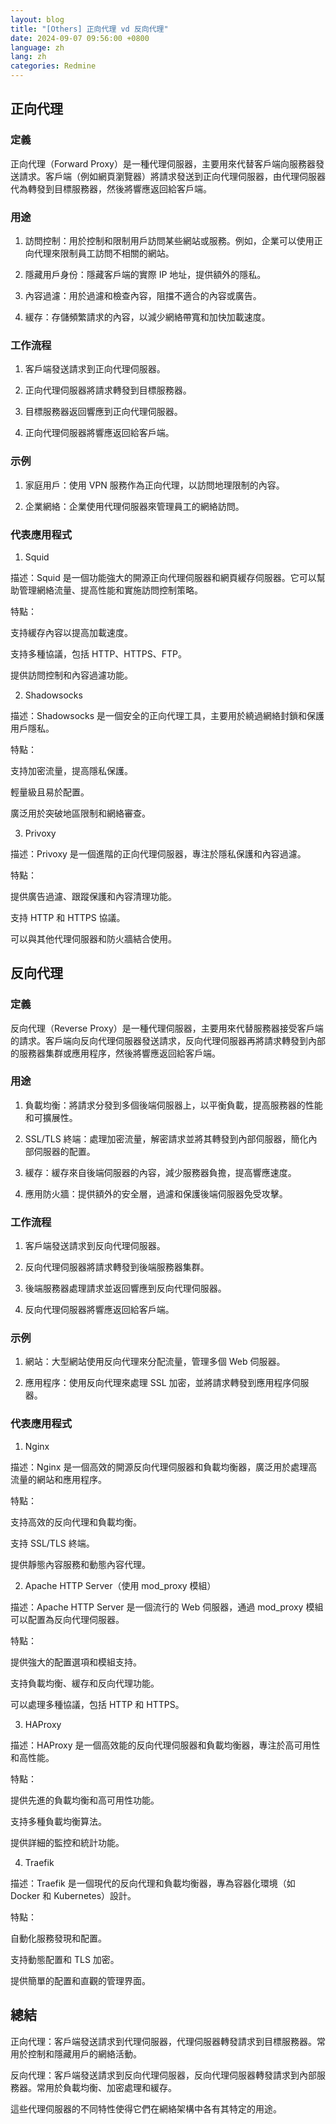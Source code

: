 ```yaml
---
layout: blog
title: "[Others] 正向代理 vd 反向代理"
date: 2024-09-07 09:56:00 +0800
language: zh
lang: zh
categories: Redmine
---
```


## 正向代理

### 定義

正向代理（Forward Proxy）是一種代理伺服器，主要用來代替客戶端向服務器發送請求。客戶端（例如網頁瀏覽器）將請求發送到正向代理伺服器，由代理伺服器代為轉發到目標服務器，然後將響應返回給客戶端。

### 用途

1. 訪問控制：用於控制和限制用戶訪問某些網站或服務。例如，企業可以使用正向代理來限制員工訪問不相關的網站。

2. 隱藏用戶身份：隱藏客戶端的實際 IP 地址，提供額外的隱私。

3. 內容過濾：用於過濾和檢查內容，阻擋不適合的內容或廣告。

4. 緩存：存儲頻繁請求的內容，以減少網絡帶寬和加快加載速度。

### 工作流程

1. 客戶端發送請求到正向代理伺服器。

2. 正向代理伺服器將請求轉發到目標服務器。

3. 目標服務器返回響應到正向代理伺服器。

4. 正向代理伺服器將響應返回給客戶端。

### 示例

1. 家庭用戶：使用 VPN 服務作為正向代理，以訪問地理限制的內容。

2. 企業網絡：企業使用代理伺服器來管理員工的網絡訪問。

### 代表應用程式

1. Squid

描述：Squid 是一個功能強大的開源正向代理伺服器和網頁緩存伺服器。它可以幫助管理網絡流量、提高性能和實施訪問控制策略。

特點：

支持緩存內容以提高加載速度。

支持多種協議，包括 HTTP、HTTPS、FTP。

提供訪問控制和內容過濾功能。

2. Shadowsocks

描述：Shadowsocks 是一個安全的正向代理工具，主要用於繞過網絡封鎖和保護用戶隱私。

特點：

支持加密流量，提高隱私保護。

輕量級且易於配置。

廣泛用於突破地區限制和網絡審查。

3. Privoxy

描述：Privoxy 是一個進階的正向代理伺服器，專注於隱私保護和內容過濾。

特點：

提供廣告過濾、跟蹤保護和內容清理功能。

支持 HTTP 和 HTTPS 協議。

可以與其他代理伺服器和防火牆結合使用。

## 反向代理

### 定義

反向代理（Reverse Proxy）是一種代理伺服器，主要用來代替服務器接受客戶端的請求。客戶端向反向代理伺服器發送請求，反向代理伺服器再將請求轉發到內部的服務器集群或應用程序，然後將響應返回給客戶端。

### 用途

1. 負載均衡：將請求分發到多個後端伺服器上，以平衡負載，提高服務器的性能和可擴展性。

2. SSL/TLS 終端：處理加密流量，解密請求並將其轉發到內部伺服器，簡化內部伺服器的配置。

3. 緩存：緩存來自後端伺服器的內容，減少服務器負擔，提高響應速度。

4. 應用防火牆：提供額外的安全層，過濾和保護後端伺服器免受攻擊。

### 工作流程

1. 客戶端發送請求到反向代理伺服器。

2. 反向代理伺服器將請求轉發到後端服務器集群。

3. 後端服務器處理請求並返回響應到反向代理伺服器。

4. 反向代理伺服器將響應返回給客戶端。

### 示例

1. 網站：大型網站使用反向代理來分配流量，管理多個 Web 伺服器。

2. 應用程序：使用反向代理來處理 SSL 加密，並將請求轉發到應用程序伺服器。

### 代表應用程式

1. Nginx

描述：Nginx 是一個高效的開源反向代理伺服器和負載均衡器，廣泛用於處理高流量的網站和應用程序。

特點：

支持高效的反向代理和負載均衡。

支持 SSL/TLS 終端。

提供靜態內容服務和動態內容代理。

2. Apache HTTP Server（使用 mod_proxy 模組）

描述：Apache HTTP Server 是一個流行的 Web 伺服器，通過 mod_proxy 模組可以配置為反向代理伺服器。

特點：

提供強大的配置選項和模組支持。

支持負載均衡、緩存和反向代理功能。

可以處理多種協議，包括 HTTP 和 HTTPS。

3. HAProxy

描述：HAProxy 是一個高效能的反向代理伺服器和負載均衡器，專注於高可用性和高性能。

特點：

提供先進的負載均衡和高可用性功能。

支持多種負載均衡算法。

提供詳細的監控和統計功能。

4. Traefik

描述：Traefik 是一個現代的反向代理和負載均衡器，專為容器化環境（如 Docker 和 Kubernetes）設計。

特點：

自動化服務發現和配置。

支持動態配置和 TLS 加密。

提供簡單的配置和直觀的管理界面。

## 總結

正向代理：客戶端發送請求到代理伺服器，代理伺服器轉發請求到目標服務器。常用於控制和隱藏用戶的網絡活動。

反向代理：客戶端發送請求到反向代理伺服器，反向代理伺服器轉發請求到內部服務器。常用於負載均衡、加密處理和緩存。

這些代理伺服器的不同特性使得它們在網絡架構中各有其特定的用途。
